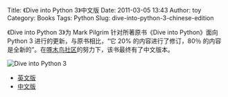 Title: 《Dive into Python 3》中文版
Date: 2011-03-05 13:43
Author: toy
Category: Books
Tags: Python
Slug: dive-into-python-3-chinese-edition

《Dive into Python 3》为 Mark Pilgrim 针对所著原书《Dive into Python》面向 Python 3 进行的更新，与原书相比，“它 20% 的内容进行了修订，80％ 的内容是全新的”。在[啄木鸟社区](http://woodpecker.org.cn/)的努力下，该书最终有了中文版本。

<!-- PELICAN_END_SUMMARY -->

![Dive into Python 3](http://i.linuxtoy.org/images/2009/09/dip3.jpg)

+ [英文版](http://linuxtoy.org/archives/dive-into-python-3.html)  
+ [中文版](http://diveintopython3.com/)

